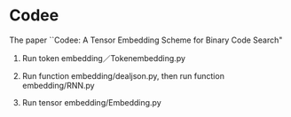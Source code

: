 # Codee
The paper ``Codee: A Tensor Embedding Scheme for Binary Code Search"

1. Run token embedding／Tokenembedding.py

2. Run function embedding/dealjson.py, then run  function embedding/RNN.py

3. Run tensor embedding/Embedding.py
 


